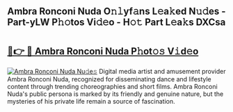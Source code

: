 ## Ambra Ronconi Nuda O𝚗𝚕yf𝚊ns L𝚎a𝚔ed N𝚞𝚍es - Part-yLW P𝚑𝚘tos Vi𝚍𝚎o - H𝚘𝚝 Part L𝚎a𝚔s DXCsa

# <h2><a href="http://kfea0p.oniu.top/?m=Ambra+Ronconi+Nuda">🔗👉 🔴 Ambra Ronconi Nuda P𝚑ot𝚘𝚜 V𝚒d𝚎o</a></h2>

[![Ambra Ronconi Nuda Nu𝚍e𝚜](https://i.imgur.com/0qMVB7G.gif)](http://kfea0p.oniu.top/?m=Ambra+Ronconi+Nuda)
Digital media artist and amusement provider Ambra Ronconi Nuda, recognized for disseminating dance and lifestyle content through trending choreographies and short films. Ambra Ronconi Nuda's public persona is marked by its friendly and genuine nature, but the mysteries of his private life remain a source of fascination.  
